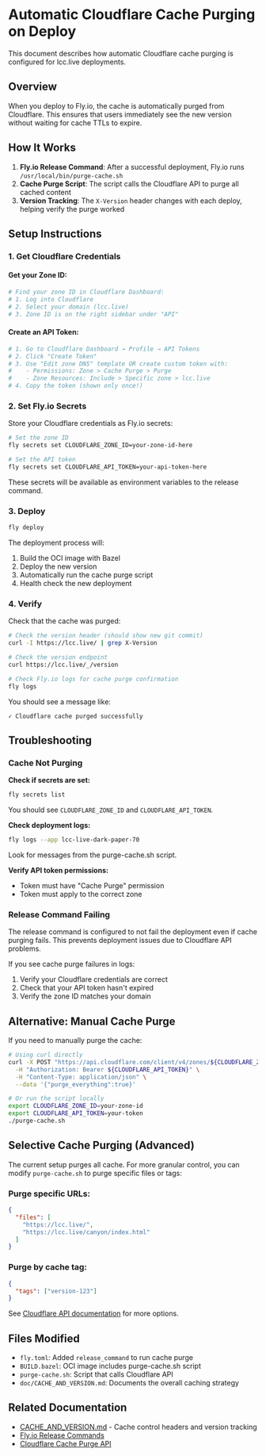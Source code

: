 # Automatic Cloudflare Cache Purging on Deploy

This document describes how automatic Cloudflare cache purging is configured for lcc.live deployments.

## Overview

When you deploy to Fly.io, the cache is automatically purged from Cloudflare. This ensures that users immediately see the new version without waiting for cache TTLs to expire.

## How It Works

1. **Fly.io Release Command**: After a successful deployment, Fly.io runs `/usr/local/bin/purge-cache.sh`
2. **Cache Purge Script**: The script calls the Cloudflare API to purge all cached content
3. **Version Tracking**: The `X-Version` header changes with each deploy, helping verify the purge worked

## Setup Instructions

### 1. Get Cloudflare Credentials

#### Get your Zone ID:
```bash
# Find your zone ID in Cloudflare Dashboard:
# 1. Log into Cloudflare
# 2. Select your domain (lcc.live)
# 3. Zone ID is on the right sidebar under "API"
```

#### Create an API Token:
```bash
# 1. Go to Cloudflare Dashboard → Profile → API Tokens
# 2. Click "Create Token"
# 3. Use "Edit zone DNS" template OR create custom token with:
#    - Permissions: Zone > Cache Purge > Purge
#    - Zone Resources: Include > Specific zone > lcc.live
# 4. Copy the token (shown only once!)
```

### 2. Set Fly.io Secrets

Store your Cloudflare credentials as Fly.io secrets:

```bash
# Set the zone ID
fly secrets set CLOUDFLARE_ZONE_ID=your-zone-id-here

# Set the API token
fly secrets set CLOUDFLARE_API_TOKEN=your-api-token-here
```

These secrets will be available as environment variables to the release command.

### 3. Deploy

```bash
fly deploy
```

The deployment process will:
1. Build the OCI image with Bazel
2. Deploy the new version
3. Automatically run the cache purge script
4. Health check the new deployment

### 4. Verify

Check that the cache was purged:

```bash
# Check the version header (should show new git commit)
curl -I https://lcc.live/ | grep X-Version

# Check the version endpoint
curl https://lcc.live/_/version

# Check Fly.io logs for cache purge confirmation
fly logs
```

You should see a message like:
```
✓ Cloudflare cache purged successfully
```

## Troubleshooting

### Cache Not Purging

**Check if secrets are set:**
```bash
fly secrets list
```

You should see `CLOUDFLARE_ZONE_ID` and `CLOUDFLARE_API_TOKEN`.

**Check deployment logs:**
```bash
fly logs --app lcc-live-dark-paper-70
```

Look for messages from the purge-cache.sh script.

**Verify API token permissions:**
- Token must have "Cache Purge" permission
- Token must apply to the correct zone

### Release Command Failing

The release command is configured to not fail the deployment even if cache purging fails. This prevents deployment issues due to Cloudflare API problems.

If you see cache purge failures in logs:
1. Verify your Cloudflare credentials are correct
2. Check that your API token hasn't expired
3. Verify the zone ID matches your domain

## Alternative: Manual Cache Purge

If you need to manually purge the cache:

```bash
# Using curl directly
curl -X POST "https://api.cloudflare.com/client/v4/zones/${CLOUDFLARE_ZONE_ID}/purge_cache" \
  -H "Authorization: Bearer ${CLOUDFLARE_API_TOKEN}" \
  -H "Content-Type: application/json" \
  --data '{"purge_everything":true}'

# Or run the script locally
export CLOUDFLARE_ZONE_ID=your-zone-id
export CLOUDFLARE_API_TOKEN=your-token
./purge-cache.sh
```

## Selective Cache Purging (Advanced)

The current setup purges all cache. For more granular control, you can modify `purge-cache.sh` to purge specific files or tags:

### Purge specific URLs:
```json
{
  "files": [
    "https://lcc.live/",
    "https://lcc.live/canyon/index.html"
  ]
}
```

### Purge by cache tag:
```json
{
  "tags": ["version-123"]
}
```

See [Cloudflare API documentation](https://developers.cloudflare.com/api/operations/zone-purge) for more options.

## Files Modified

- `fly.toml`: Added `release_command` to run cache purge
- `BUILD.bazel`: OCI image includes purge-cache.sh script
- `purge-cache.sh`: Script that calls Cloudflare API
- `doc/CACHE_AND_VERSION.md`: Documents the overall caching strategy

## Related Documentation

- [CACHE_AND_VERSION.md](CACHE_AND_VERSION.md) - Cache control headers and version tracking
- [Fly.io Release Commands](https://fly.io/docs/reference/configuration/#run-one-off-commands-before-releasing-a-deployment)
- [Cloudflare Cache Purge API](https://developers.cloudflare.com/api/operations/zone-purge)

